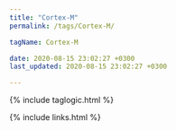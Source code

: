 ```yaml
---
title: "Cortex-M"
permalink: /tags/Cortex-M/

tagName: Cortex-M

date: 2020-08-15 23:02:27 +0300
last_updated: 2020-08-15 23:02:27 +0300

---
```


{% include taglogic.html %}

{% include links.html %}
